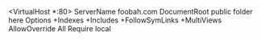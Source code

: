 
<VirtualHost *:80>
    ServerName foobah.com
    DocumentRoot public folder here
    <Directory  public folder>
        Options +Indexes +Includes +FollowSymLinks +MultiViews
        AllowOverride All
        Require local
    </Directory>
</VirtualHost>
